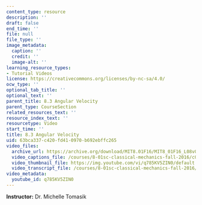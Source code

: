 ```yaml
---
content_type: resource
description: ''
draft: false
end_time: ''
file: null
file_type: ''
image_metadata:
  caption: ''
  credit: ''
  image-alt: ''
learning_resource_types:
- Tutorial Videos
license: https://creativecommons.org/licenses/by-nc-sa/4.0/
ocw_type: ''
optional_tab_title: ''
optional_text: ''
parent_title: 8.3 Angular Velocity
parent_type: CourseSection
related_resources_text: ''
resource_index_text: ''
resourcetype: Video
start_time: ''
title: 8.3 Angular Velocity
uid: 63bca337-c420-fd41-0970-b692ebffc265
video_files:
  archive_url: https://archive.org/download/MIT8.01F16/MIT8_01F16_L08v03_360p.mp4
  video_captions_file: /courses/8-01sc-classical-mechanics-fall-2016/c022db6f0ebc5471b627c77f88fb0bb6_q785KV5ZIN0.vtt
  video_thumbnail_file: https://img.youtube.com/vi/q785KV5ZIN0/default.jpg
  video_transcript_file: /courses/8-01sc-classical-mechanics-fall-2016/d237dc352aa70b53a03f98ee7b1f5167_q785KV5ZIN0.pdf
video_metadata:
  youtube_id: q785KV5ZIN0
---
```

**Instructor:** Dr. Michelle Tomasik